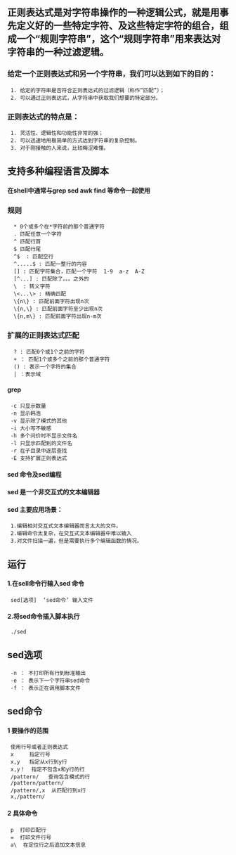 ## 正则表达式是对字符串操作的一种逻辑公式，就是用事先定义好的一些特定字符、及这些特定字符的组合，组成一个“规则字符串”，这个“规则字符串”用来表达对字符串的一种过滤逻辑。
### 给定一个正则表达式和另一个字符串，我们可以达到如下的目的：
     1. 给定的字符串是否符合正则表达式的过滤逻辑（称作“匹配”）；
     2. 可以通过正则表达式，从字符串中获取我们想要的特定部分。
### 正则表达式的特点是：
     1. 灵活性、逻辑性和功能性非常的强；
     2. 可以迅速地用极简单的方式达到字符串的复杂控制。
     3. 对于刚接触的人来说，比较晦涩难懂。
## 支持多种编程语言及脚本

#### 在shell中通常与grep sed awk find 等命令一起使用

### 规则
      * 0个或多个在*字符前的那个普通字符
      . 匹配任意一个字符
      ^ 匹配行首
      $ 匹配行尾
      ^$  : 匹配空行
      ^.....$ : 匹配一整行的内容
      [] : 匹配字符集合，匹配一个字符  1-9  a-z  A-Z
      [^...] : 匹配除了。。。之外的
      \  : 转义字符
      \<...\> : 精确匹配
      \{n\} : 匹配前面字符出现n次
      \{n,\} : 匹配前面字符至少出现n次
      \{n,m\} : 匹配前面字符出现n-m次
### 扩展的正则表达式匹配
      ? : 匹配0个或1个之前的字符
      + ： 匹配1个或多个之前的那个普通字符
      () : 表示一个字符的集合
      | ：表示域
#### grep
     -c 只显示数量
     -n 显示韩浩
     -v 显示除了模式的其他
     -i 大小写不敏感
     -h 多个问价时不显示文件名
     -l 只显示匹配到的文件名
     -r 在子目录中逐层查找
     -E 支持扩展正则表达式
#### sed 命令及sed编程
#### sed  是一个非交互式的文本编辑器
#### sed 主要应用场景：
     1.编辑相对交互式文本编辑器而言太大的文件。
     2.编辑命令太复杂，在交互式文本编辑器中难以输入
     3.对文件扫描一遍，但是需要执行多个编辑函数的情况。
## 运行
#### 1.在sell命令行输入sed 命令
     sed[选项]  ‘sed命令’ 输入文件
#### 2.将sed命令插入脚本执行 
     ./sed
## sed选项
     -n ： 不打印所有行到标准输出
     -e ： 表示下一个字符串sed命令
     -f ： 表示正在调用脚本文件
## sed命令
#### 1 要操作的范围
     使用行号或者正则表达式
     x     指定行号
     x,y   指定从x行到y行
     x,y！  指定不包含x和y行的行
     /pattern/   查询包含模式的行
     /pattern/pattern/  
     /pattern/,x  从匹配行到x行
     x,/pattern/     
#### 2 具体命令
     p  打印匹配行
     =  打印文件行号
     a\  在定位行之后追加文本信息

